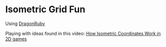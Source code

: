 # Isometric Grid Fun

Using [DragonRuby](https://dragonruby.org/toolkit/game)

Playing with ideas found in this video: [How Isometric Coordinates Work in 2D games](https://www.youtube.com/watch?v=04oQ2jOUjkU)

